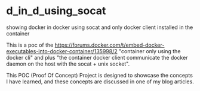 # d_in_d_using_socat
showing docker in docker using socat and only docker client installed in the container

This is a poc of the 
https://forums.docker.com/t/embed-docker-executables-into-docker-container/135998/2
"container only using the docker cli"
and plus "the container docker client communicate the docker daemon on the host with the socat + unix socket".

This POC (Proof Of Concept) Project is designed to showcase the concepts I have learned, and these concepts are discussed in one of my blog articles.



